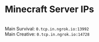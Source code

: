 
# Minecraft Server IPs

</br>Main Survival: `0.tcp.in.ngrok.io:13992`
</br>Main Creative: `0.tcp.in.ngrok.io:14728`
